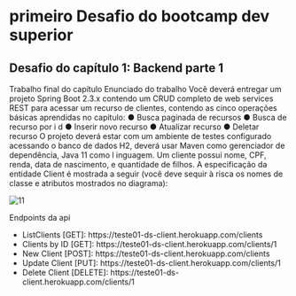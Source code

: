<h1>primeiro Desafio do bootcamp dev superior</h1>

<h2>Desafio do capítulo 1: Backend parte 1</h2>

<p>Trabalho final do capítulo
Enunciado do trabalho
Você deverá entregar um projeto Spring Boot 2.3.x contendo um CRUD completo de web
services REST para acessar um recurso de clientes, contendo as cinco operações básicas
aprendidas no capítulo:
● Busca paginada de recursos
● Busca de recurso por i d
● Inserir novo recurso
● Atualizar recurso
● Deletar recurso
O projeto deverá estar com um ambiente de testes configurado acessando o banco de dados
H2, deverá usar Maven como gerenciador de dependência, Java 11 como l inguagem.
Um cliente possui nome, CPF, renda, data de nascimento, e quantidade de filhos. A
especificação da entidade Client é mostrada a seguir (você deve sequir à risca os nomes de
classe e atributos mostrados no diagrama):
</p>

![11](https://user-images.githubusercontent.com/8229999/98680365-11e48480-2340-11eb-8c34-44b86378bb93.PNG)

<p>Endpoints da api</p>
<ul>
  <li>ListClients [GET]: https://teste01-ds-client.herokuapp.com/clients</li>
  <li>Clients by ID [GET]: https://teste01-ds-client.herokuapp.com/clients/1</li>
  <li>New Client [POST]: https://teste01-ds-client.herokuapp.com/clients</li>
  <li>Update Client [PUT]: https://teste01-ds-client.herokuapp.com/clients/1</li>
  <li>Delete Client [DELETE]: https://teste01-ds-client.herokuapp.com/clients/1</li>
</ul>
